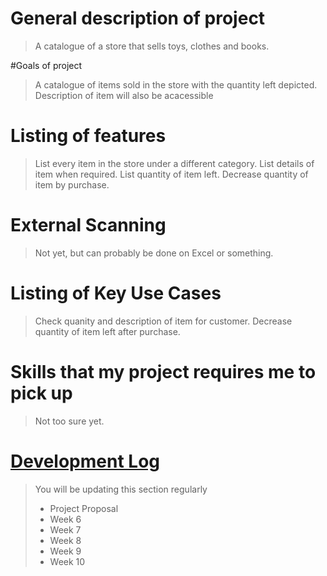 # General description of project
> A catalogue of a store that sells toys, clothes and books.

#Goals of project
> A catalogue of items sold in the store with the quantity left depicted. Description of item will also be acacessible

# Listing of features
> List every item in the store under a different category. 
> List details of item when required. 
> List quantity of item left. 
> Decrease quantity of item by purchase.

# External Scanning
> Not yet, but can probably be done on Excel or something.

# Listing of Key Use Cases
> Check quanity and description of item for customer.
> Decrease quantity of item left after purchase.

# Skills that my project requires me to pick up
> Not too sure yet.

# [Development Log](/devlog.md)
> You will be updating this section regularly
> - Project Proposal
> - Week 6
> - Week 7
> - Week 8
> - Week 9
> - Week 10

